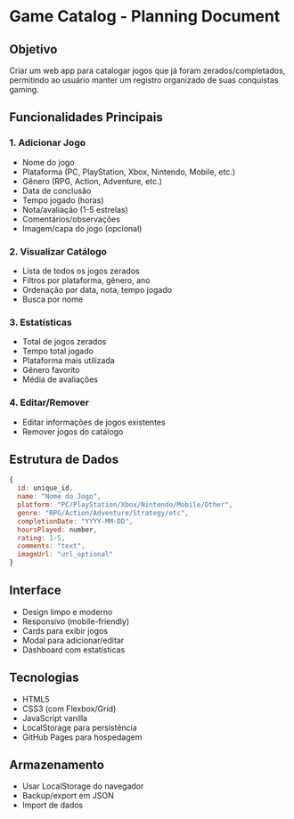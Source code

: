 # Game Catalog - Planning Document

## Objetivo
Criar um web app para catalogar jogos que já foram zerados/completados, permitindo ao usuário manter um registro organizado de suas conquistas gaming.

## Funcionalidades Principais

### 1. Adicionar Jogo
- Nome do jogo
- Plataforma (PC, PlayStation, Xbox, Nintendo, Mobile, etc.)
- Gênero (RPG, Action, Adventure, etc.)
- Data de conclusão
- Tempo jogado (horas)
- Nota/avaliação (1-5 estrelas)
- Comentários/observações
- Imagem/capa do jogo (opcional)

### 2. Visualizar Catálogo
- Lista de todos os jogos zerados
- Filtros por plataforma, gênero, ano
- Ordenação por data, nota, tempo jogado
- Busca por nome

### 3. Estatísticas
- Total de jogos zerados
- Tempo total jogado
- Plataforma mais utilizada
- Gênero favorito
- Média de avaliações

### 4. Editar/Remover
- Editar informações de jogos existentes
- Remover jogos do catálogo

## Estrutura de Dados
```javascript
{
  id: unique_id,
  name: "Nome do Jogo",
  platform: "PC/PlayStation/Xbox/Nintendo/Mobile/Other",
  genre: "RPG/Action/Adventure/Strategy/etc",
  completionDate: "YYYY-MM-DD",
  hoursPlayed: number,
  rating: 1-5,
  comments: "text",
  imageUrl: "url_optional"
}
```

## Interface
- Design limpo e moderno
- Responsivo (mobile-friendly)
- Cards para exibir jogos
- Modal para adicionar/editar
- Dashboard com estatísticas

## Tecnologias
- HTML5
- CSS3 (com Flexbox/Grid)
- JavaScript vanilla
- LocalStorage para persistência
- GitHub Pages para hospedagem

## Armazenamento
- Usar LocalStorage do navegador
- Backup/export em JSON
- Import de dados

